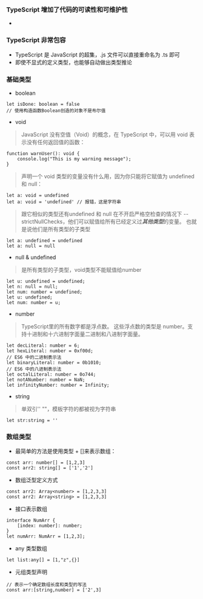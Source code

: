### TypeScript 增加了代码的可读性和可维护性
* 
### TypeScript 非常包容
* TypeScript 是 JavaScript 的超集，.js 文件可以直接重命名为 .ts 即可
* 即使不显式的定义类型，也能够自动做出类型推论

### 基础类型
* boolean
```
let isDone: boolean = false
// 使用构造函数Boolean创造的对象不是布尔值
```
* void
> JavaScript 没有空值（Void）的概念，在 TypeScript 中，可以用 void 表示没有任何返回值的函数：
```
function warnUser(): void {
    console.log("This is my warning message");
}
```
> 声明一个 void 类型的变量没有什么用，因为你只能将它赋值为 undefined 和 null：
```
let a: void = undefined
let a: void = 'undefined' // 报错，这是字符串
```
> 跟它相似的类型还有undefined 和 null 在不开启严格空检查的情况下 --strictNullChecks，他们可以赋值给所有已经定义过***其他类型***的变量。 也就是说他们是所有类型的子类型
```
let a: undefined = undefined
let a: null = null
```
* null & undefined 
> 是所有类型的子类型，void类型不能赋值给number
```
let u: undefined = undefined;
let n: null = null;
let num: number = undefined;
let u: undefined;
let num: number = u;
```
* number
> TypeScript里的所有数字都是浮点数。 这些浮点数的类型是 number。支持十进制和十六进制字面量二进制和八进制字面量。
```
let decLiteral: number = 6;
let hexLiteral: number = 0xf00d;
// ES6 中的二进制表示法
let binaryLiteral: number = 0b1010;
// ES6 中的八进制表示法
let octalLiteral: number = 0o744;
let notANumber: number = NaN;
let infinityNumber: number = Infinity;
```
* string
> 单双引'' ""，模板字符的都被视为字符串
```
let str:string = ''
```

### 数组类型
* 最简单的方法是使用类型 + []来表示数组：
```
const arr: number[] = [1,2,3]
const arr2: string[] = ['1','2']
```
* 数组泛型定义方式
```
const arr2: Array<number> = [1,2,3,3]
const arr2: Array<string> = [1,2,3,3]
```
* 接口表示数组
```
interface NumArr {
    [index: number]: number;
}
let numArr: NumArr = [1,2,3];
```
* any 类型数组
```
let list:any[] = [1,"z",{}]
```
* 元组类型声明
``` 
// 表示一个确定数组长度和类型的写法
const arr:[string,number] = ['2',3]
```

